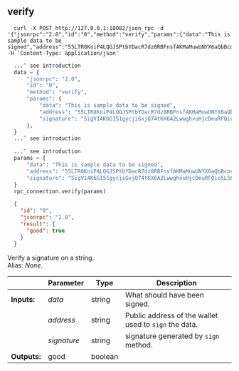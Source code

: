 ## **verify**

```shell
  curl -X POST http://127.0.0.1:18082/json_rpc -d '{"jsonrpc":"2.0","id":"0","method":"verify","params":{"data":"This is sample data to be signed","address":"55LTR8KniP4LQGJSPtbYDacR7dz8RBFnsfAKMaMuwUNYX6aQbBcovzDPyrQF9KXF9tVU6Xk3K8no1BywnJX6GvZX8yJsXvt","signature":"SigV14K6G151gycjiGxjQ74tKX6A2LwwghvuHjcDeuRFQio5LS6Gb27BNxjYQY1dPuUvXkEbGQUkiHSVLPj4nJAHRrrw3"}}' -H 'Content-Type: application/json'
```
```python
  ...^ see introduction
  data = {
      "jsonrpc": "2.0",
      "id": "0",
      "method": "verify",
      "params": {
          "data": "This is sample data to be signed",
          "address": "55LTR8KniP4LQGJSPtbYDacR7dz8RBFnsfAKMaMuwUNYX6aQbBcovzDPyrQF9KXF9tVU6Xk3K8no1BywnJX6GvZX8yJsXvt",
          "signature": "SigV14K6G151gycjiGxjQ74tKX6A2LwwghvuHjcDeuRFQio5LS6Gb27BNxjYQY1dPuUvXkEbGQUkiHSVLPj4nJAHRrrw3",
      },
  }
  ...^ see introduction
```
```py
  ...^ see introduction
  params = {
      "data": "This is sample data to be signed",
      "address": "55LTR8KniP4LQGJSPtbYDacR7dz8RBFnsfAKMaMuwUNYX6aQbBcovzDPyrQF9KXF9tVU6Xk3K8no1BywnJX6GvZX8yJsXvt",
      "signature": "SigV14K6G151gycjiGxjQ74tKX6A2LwwghvuHjcDeuRFQio5LS6Gb27BNxjYQY1dPuUvXkEbGQUkiHSVLPj4nJAHRrrw3",
  }
  rpc_connection.verify(params)
```
```json
  {
    "id": "0",
    "jsonrpc": "2.0",
    "result": {
      "good": true
    }
  }
```
Verify a signature on a string.  
Alias: *None*.  

|             | Parameter   | Type    | Description
| ---         | ---         | ---     | ---
|**Inputs:**  | *data*      | string  | What should have been signed.
|             | *address*   | string  | Public address of the wallet used to `sign` the data.
|             | *signature* | string  | signature generated by `sign` method.
|**Outputs:** | good        | boolean |
